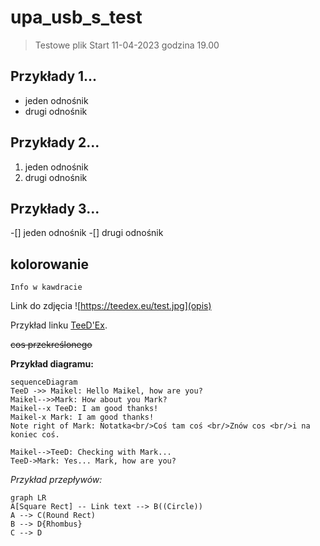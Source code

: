 # upa_usb_s_test
> Testowe plik
Start 11-04-2023 godzina 19.00
## Przykłady 1...
- jeden odnośnik 
- drugi odnośnik

## Przykłady 2...
1. jeden odnośnik 
2. drugi odnośnik

## Przykłady 3...
-[] jeden odnośnik 
-[] drugi odnośnik

## kolorowanie
`Info w kawdracie`

Link do zdjęcia
![https://teedex.eu/test.jpg](opis)

Przykład linku [TeeD'Ex](https://teedex.eu/forum/). 

~~cos przekreślonego~~

**Przykład diagramu:**

```mermaid
sequenceDiagram
TeeD ->> Maikel: Hello Maikel, how are you?
Maikel-->>Mark: How about you Mark?
Maikel--x TeeD: I am good thanks!
Maikel-x Mark: I am good thanks!
Note right of Mark: Notatka<br/>Coś tam coś <br/>Znów cos <br/>i na koniec coś.

Maikel-->TeeD: Checking with Mark...
TeeD->Mark: Yes... Mark, how are you?
```

*Przykład przepływów:*

```mermaid
graph LR
A[Square Rect] -- Link text --> B((Circle))
A --> C(Round Rect)
B --> D{Rhombus}
C --> D
```
